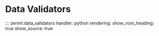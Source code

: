 # Data Validators

::: zenml.data_validators
    handler: python
    rendering:
      show_root_heading: true
      show_source: true

